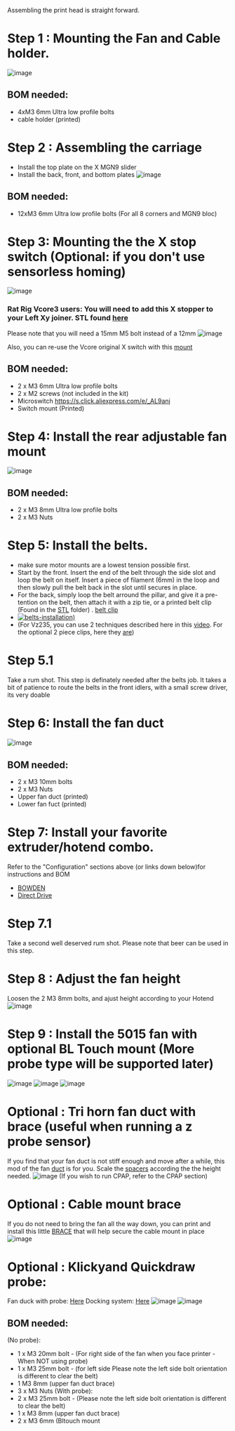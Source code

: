 Assembling the print head is straight forward.

# Step 1 : Mounting the Fan and Cable holder.
![image](https://user-images.githubusercontent.com/37383368/144164913-77f6e690-bd68-4acc-98df-f23f697ef434.png)
## BOM needed:
- 4xM3 6mm Ultra low profile bolts
- cable holder (printed)

# Step 2 : Assembling the carriage
- Install the top plate on the X MGN9 slider
- Install the back, front, and bottom plates
![image](https://user-images.githubusercontent.com/37383368/144165073-5143faec-5863-466d-8608-cd1a1402f1c1.png)

## BOM needed:
- 12xM3 6mm Ultra low profile bolts (For all 8 corners and MGN9 bloc)


# Step 3: Mounting the the X stop switch (Optional: if you don't use sensorless homing)
![image](https://user-images.githubusercontent.com/37383368/144165516-71b350dc-e5e7-4ad3-9994-2b5eeb7d3ebf.png)
### Rat Rig Vcore3 users: You will need to add this X stopper to your Left Xy joiner. STL found [here](https://github.com/VzBoT3D/Vz-Printhead/blob/main/STLs/Vcore3%20specific/Vcore3_X_stopper.stl) 
Please note that you will need a 15mm M5 bolt instead of a 12mm
![image](https://user-images.githubusercontent.com/37383368/166172614-6126112e-fe90-472b-8d7b-c416a6c2a4d1.png)

Also, you can re-use the Vcore original X switch with this [mount](https://github.com/VzBoT3D/Vz-Printhead/blob/main/STLs/Vcore3%20specific/X-endstop-mount.stl)

## BOM needed:
- 2 x M3 6mm Ultra low profile bolts
- 2 x M2 screws (not included in the kit)
- Microswitch https://s.click.aliexpress.com/e/_AL9anj
- Switch mount (Printed)

# Step 4: Install the rear adjustable fan mount
![image](https://user-images.githubusercontent.com/37383368/144165782-2720e21d-af35-439d-a1e4-e043f39f8716.png)
## BOM needed:
- 2 x M3 8mm Ultra low profile bolts
- 2 x M3 Nuts

# Step 5: Install the belts.
- make sure motor mounts are a lowest tension possible first.
- Start by the front. Insert the end of the belt through the side slot and loop the belt on itself. Insert a piece of filament (6mm) in the loop and then slowly pull the belt back in the slot until secures in place.
- For the back, simply loop the belt arround the pillar, and give it a pre-tention on the belt, then attach it with a zip tie, or a printed belt clip (Found in the [STL](https://github.com/VzBoT3D/Vz-Printhead/tree/main/STLs) folder) . [belt clip](https://github.com/VzBoT3D/Vz-Printhead/blob/main/STLs/Belt_clip.stl)
- [![belts-installation](https://user-images.githubusercontent.com/37383368/146992012-26b7d4e9-f979-4afb-9dfe-6e3e31b0ecac.jpg))](https://youtu.be/Ibi27Toh-pg)
- (For Vz235, you can use 2 techniques described here in this [video](https://www.youtube.com/watch?v=lP59PClF_PU&t=3334s). For the optional 2 piece clips, here they [are](https://github.com/VzBoT3D/VzBoT-Vz235/tree/main/Assemblies%20%26%20STL/Gantry/Misc))




# Step 5.1
Take a rum shot. This step is definately needed after the belts job. It takes a bit of patience to route the belts in the front idlers, with a small screw driver, its very doable

# Step 6: Install the fan duct
![image](https://user-images.githubusercontent.com/37383368/144167630-18dacba9-8475-4689-8376-9929f1c42db1.png)
## BOM needed:
- 2 x M3 10mm bolts
- 2 x M3 Nuts
- Upper fan duct (printed)
- Lower fan fuct (printed)

# Step 7: Install your favorite extruder/hotend combo.
Refer to the "Configuration" sections above (or links down below)for instructions and BOM
- [BOWDEN](https://github.com/VzBoT3D/Vz-Printhead/tree/main/Configurations/BOWDEN)
- [Direct Drive](https://github.com/VzBoT3D/Vz-Printhead/tree/main/Configurations/Direct%20Drive)

# Step 7.1
Take a second well deserved rum shot. Please note that beer can be used in this step.

# Step 8 : Adjust the fan height
Loosen the 2 M3 8mm bolts, and ajust height according to your Hotend
![image](https://user-images.githubusercontent.com/37383368/144168574-4e82006d-b79b-4e37-b99f-34f7c00d5af3.png)

# Step 9 : Install the 5015 fan with optional BL Touch mount (More probe type will be supported later)
![image](https://user-images.githubusercontent.com/37383368/144168824-7156b8d9-2fe7-4098-915b-31f145dcd3d1.png)
![image](https://user-images.githubusercontent.com/37383368/144168882-fc4419c9-49b1-4dae-bfeb-97a5b0f7b51a.png)
![image](https://user-images.githubusercontent.com/37383368/157687995-3fd05f2c-27e8-4a83-980b-1fac1bc3e35d.png)

# Optional : Tri horn fan duct with brace (useful when running a z probe sensor)
If you find that your fan duct is not stiff enough and move after a while, this mod of the fan [duct](https://github.com/VzBoT3D/Vz-Printhead/blob/main/STLs/fan%20duct%20lower%20body-trihorn%20with%20brace.stl) is for you. Scale the [spacers](https://github.com/VzBoT3D/Vz-Printhead/blob/main/STLs/fan%20duct%20lower%20body-brace%20Z%20scalable%20spacers.stl) according the the height needed.
![image](https://user-images.githubusercontent.com/37383368/176760266-9fbbe036-2285-433d-9bbc-f1edfe9d210f.png)
(If you wish to run CPAP, refer to the CPAP section)



# Optional : Cable mount brace
If you do not need to bring the fan all the way down, you can print and install this little [BRACE](https://github.com/VzBoT3D/Vz-Printhead/blob/main/STLs/cable_mount_brace_brace.stl) that will help secure the cable mount in place
![image](https://user-images.githubusercontent.com/37383368/173377071-cb560330-bb4c-449d-8ee5-06435b12b3f9.png)

# Optional : Klickyand Quickdraw probe: 
Fan duck with probe: [Here](https://grabcad.com/library/contribution-to-the-various-vzbot-fanduct-systems-in-combination-with-the-klicky-probedi-jlas1-and-quickdraw-systems-of-annex-1?fbclid=IwAR16A_0Nun4rFj4dr5-l7O6l62gWpChDlT06tSl2N-mH0tbDB2Qwea59Pus)
Docking system: [Here](https://grabcad.com/library/contribution-to-the-retractable_probe_dock-for-klicky-probe-and-quickdraw-probe-system-for-voron-of-tronfu-adapted-to-vzbotrobe-per-voron-di-tronfu-riadattato-alla-vzbot-1?fbclid=IwAR31FLcYtxWH4eCrtFb1iTl6fMMfGeksUfxyhcuGlu9bqLtTKSHHada0CzA)
![image](https://user-images.githubusercontent.com/37383368/176207407-0eb39f79-caba-44fd-b1ec-83fbe20a3baf.png)
![image](https://user-images.githubusercontent.com/37383368/176208539-eac2eba9-f4ca-4651-94b0-fdf6f2e59ec2.png)



## BOM needed:
(No probe):
- 1 x M3 20mm bolt - (For right side of the fan when you face printer - When NOT using probe)
- 1 x M3 25mm bolt - (for left side  Please note the left side bolt orientation is different to clear the belt)
- 1 M3 8mm (upper fan duct brace)
- 3 x M3 Nuts
(With probe):
- 2 x M3 25mm bolt - (Please note the left side bolt orientation is different to clear the belt)
- 1 x M3 8mm (upper fan duct brace)
- 2 x M3 6mm (Bltouch mount


